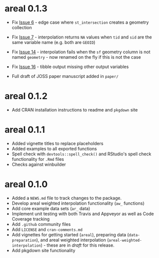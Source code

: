 # areal 0.1.3

* Fix [Issue 6](https://github.com/slu-openGIS/areal/issues/6) - edge case where `st_intersection` creates a geometry collection
* Fix [Issue 7](https://github.com/slu-openGIS/areal/issues/7) - interpolation returns `NA` values when `tid` and `sid` are the same variable name (e.g. both are `GEOID`)
* Fix [Issue 14](https://github.com/slu-openGIS/areal/issues/14) - interpolation fails when the `sf` geometry column is not named `geometry` - now renamed on the fly if this is not the case
* Fix [Issue 16](https://github.com/slu-openGIS/areal/issues/16) - tibble output missing other output variables

* Full draft of JOSS paper manuscript added in `paper/`

# areal 0.1.2

* Add CRAN installation instructions to readme and `pkgdown` site

# areal 0.1.1

* Added vignette titles to replace placeholders
* Added examples to all exported functions
* Spell check with `devtools::spell_check()` and RStudio's spell check functionality for `.Rmd` files
* Checks against winbuilder

# areal 0.1.0

* Added a `NEWS.md` file to track changes to the package.
* Develop areal weighted interpolation functionality (`aw_` functions)
* Add core example data sets (`ar_` data)
* Implement unit testing with both Travis and Appveyor as well as Code Coverage tracking
* Add `.github` community files
* Add `LICENSE` and `cran-comments.md`
* Add vignettes for getting started (`areal`), preparing data (`data-preparation`), and areal weighted interpolation (`areal-weighted-interpolation`) - these are in *draft* for this release.
* Add pkgdown site functionality
